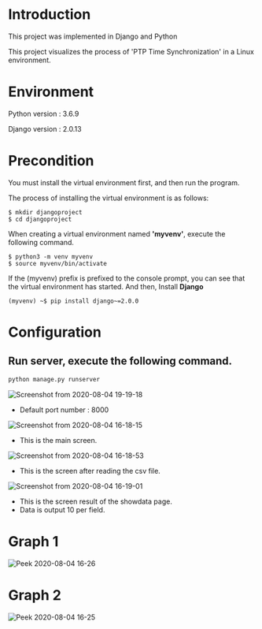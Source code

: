 # Introduction
This project was implemented in Django and Python

This project visualizes the process of 'PTP Time Synchronization' in a Linux environment.

# Environment
Python version : 3.6.9

Django version : 2.0.13 


# Precondition
You must install the virtual environment first, and then run the program.

The process of installing the virtual environment is as follows:


```
$ mkdir djangoproject
$ cd djangoproject
```

When creating a virtual environment named **'myvenv'**, execute the following command.

```
$ python3 -m venv myvenv
$ source myvenv/bin/activate 
```

If the (myvenv) prefix is prefixed to the console prompt, you can see that the virtual environment has started.
And then, Install **Django** 

```
(myvenv) ~$ pip install django~=2.0.0
```


# Configuration
## Run server, execute the following command.
```sh
python manage.py runserver
```
![Screenshot from 2020-08-04 19-19-18](https://user-images.githubusercontent.com/33818414/89283036-6f08d400-d687-11ea-94d8-607c9316a095.png)

- Default port number : 8000


![Screenshot from 2020-08-04 16-18-15](https://user-images.githubusercontent.com/33818414/89283130-98296480-d687-11ea-92e9-5e831f12e479.png)

- This is the main screen.


![Screenshot from 2020-08-04 16-18-53](https://user-images.githubusercontent.com/33818414/89283226-c27b2200-d687-11ea-931b-639393e2a436.png)

- This is the screen after reading the csv file.


![Screenshot from 2020-08-04 16-19-01](https://user-images.githubusercontent.com/33818414/89283275-d9ba0f80-d687-11ea-84f9-06ca2d4745a3.png)

- This is the screen result of the showdata page.
- Data is output 10 per field.


# Graph 1


![Peek 2020-08-04 16-26](https://user-images.githubusercontent.com/33818414/89283392-0bcb7180-d688-11ea-9c16-f9d0292dfe26.gif)





# Graph 2


![Peek 2020-08-04 16-25](https://user-images.githubusercontent.com/33818414/89283379-079f5400-d688-11ea-9d73-d7aa773780ce.gif)






